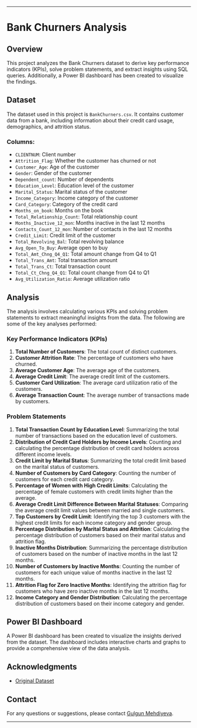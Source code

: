
---

# Bank Churners Analysis

## Overview
This project analyzes the Bank Churners dataset to derive key performance indicators (KPIs), solve problem statements, and extract insights using SQL queries. Additionally, a Power BI dashboard has been created to visualize the findings.

## Dataset
The dataset used in this project is `BankChurners.csv`. It contains customer data from a bank, including information about their credit card usage, demographics, and attrition status.

### Columns:
- `CLIENTNUM`: Client number
- `Attrition_Flag`: Whether the customer has churned or not
- `Customer_Age`: Age of the customer
- `Gender`: Gender of the customer
- `Dependent_count`: Number of dependents
- `Education_Level`: Education level of the customer
- `Marital_Status`: Marital status of the customer
- `Income_Category`: Income category of the customer
- `Card_Category`: Category of the credit card
- `Months_on_book`: Months on the book
- `Total_Relationship_Count`: Total relationship count
- `Months_Inactive_12_mon`: Months inactive in the last 12 months
- `Contacts_Count_12_mon`: Number of contacts in the last 12 months
- `Credit_Limit`: Credit limit of the customer
- `Total_Revolving_Bal`: Total revolving balance
- `Avg_Open_To_Buy`: Average open to buy
- `Total_Amt_Chng_Q4_Q1`: Total amount change from Q4 to Q1
- `Total_Trans_Amt`: Total transaction amount
- `Total_Trans_Ct`: Total transaction count
- `Total_Ct_Chng_Q4_Q1`: Total count change from Q4 to Q1
- `Avg_Utilization_Ratio`: Average utilization ratio

## Analysis
The analysis involves calculating various KPIs and solving problem statements to extract meaningful insights from the data. The following are some of the key analyses performed:

### Key Performance Indicators (KPIs)
1. **Total Number of Customers**: The total count of distinct customers.
2. **Customer Attrition Rate**: The percentage of customers who have churned.
3. **Average Customer Age**: The average age of the customers.
4. **Average Credit Limit**: The average credit limit of the customers.
5. **Customer Card Utilization**: The average card utilization ratio of the customers.
6. **Average Transaction Count**: The average number of transactions made by customers.

### Problem Statements
1. **Total Transaction Count by Education Level**: Summarizing the total number of transactions based on the education level of customers.
2. **Distribution of Credit Card Holders by Income Levels**: Counting and calculating the percentage distribution of credit card holders across different income levels.
3. **Credit Limit by Marital Status**: Summarizing the total credit limit based on the marital status of customers.
4. **Number of Customers by Card Category**: Counting the number of customers for each credit card category.
5. **Percentage of Women with High Credit Limits**: Calculating the percentage of female customers with credit limits higher than the average.
6. **Average Credit Limit Difference Between Marital Statuses**: Comparing the average credit limit values between married and single customers.
7. **Top Customers by Credit Limit**: Identifying the top 3 customers with the highest credit limits for each income category and gender group.
8. **Percentage Distribution by Marital Status and Attrition**: Calculating the percentage distribution of customers based on their marital status and attrition flag.
9. **Inactive Months Distribution**: Summarizing the percentage distribution of customers based on the number of inactive months in the last 12 months.
10. **Number of Customers by Inactive Months**: Counting the number of customers for each unique value of months inactive in the last 12 months.
11. **Attrition Flag for Zero Inactive Months**: Identifying the attrition flag for customers who have zero inactive months in the last 12 months.
12. **Income Category and Gender Distribution**: Calculating the percentage distribution of customers based on their income category and gender.


## Power BI Dashboard
A Power BI dashboard has been created to visualize the insights derived from the dataset. The dashboard includes interactive charts and graphs to provide a comprehensive view of the data analysis.


## Acknowledgments
- [Original Dataset](https://www.kaggle.com/sakshigoyal7/credit-card-customers)

## Contact

For any questions or suggestions, please contact [Gulgun Mehdiyeva](mailto:gulgunmehdiyeva2001@gmail.com).


---


